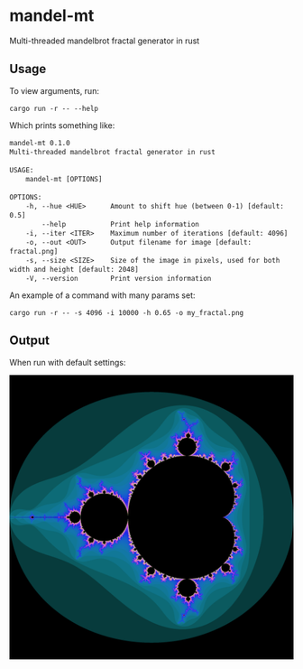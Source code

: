# mandel-mt

Multi-threaded mandelbrot fractal generator in rust

## Usage

To view arguments, run:

```
cargo run -r -- --help
```

Which prints something like:

```
mandel-mt 0.1.0
Multi-threaded mandelbrot fractal generator in rust

USAGE:
    mandel-mt [OPTIONS]

OPTIONS:
    -h, --hue <HUE>      Amount to shift hue (between 0-1) [default: 0.5]
        --help           Print help information
    -i, --iter <ITER>    Maximum number of iterations [default: 4096]
    -o, --out <OUT>      Output filename for image [default: fractal.png]
    -s, --size <SIZE>    Size of the image in pixels, used for both width and height [default: 2048]
    -V, --version        Print version information
```

An example of a command with many params set:

```
cargo run -r -- -s 4096 -i 10000 -h 0.65 -o my_fractal.png
```

## Output

When run with default settings:

![fractal image](https://github.com/ayebear/mandel-mt/blob/master/example.png?raw=true)
